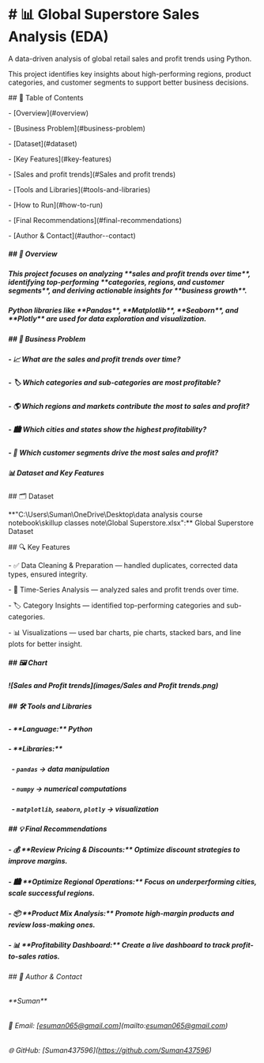 # \# 📊 Global Superstore Sales Analysis (EDA)

A data-driven analysis of global retail sales and profit trends using Python.  

This project identifies key insights about high-performing regions, product categories, and customer segments to support better business decisions.

\## 📑 Table of Contents

\- \[Overview](#overview)

\- \[Business Problem](#business-problem)

\- \[Dataset](#dataset)

\- \[Key Features](#key-features)

\- \[Sales and profit trends](#Sales and profit trends)

\- \[Tools and Libraries](#tools-and-libraries)

\- \[How to Run](#how-to-run)

\- \[Final Recommendations](#final-recommendations)

\- \[Author \& Contact](#author--contact)



##### \## 🧮 Overview

##### This project focuses on analyzing \*\*sales and profit trends over time\*\*, identifying top-performing \*\*categories, regions, and customer segments\*\*, and deriving actionable insights for \*\*business growth\*\*.  

##### Python libraries like \*\*Pandas\*\*, \*\*Matplotlib\*\*, \*\*Seaborn\*\*, and \*\*Plotly\*\* are used for data exploration and visualization.



##### \## 💼 Business Problem

##### \- 📈 What are the sales and profit trends over time?  

##### \- 🏷️ Which categories and sub-categories are most profitable?  

##### \- 🌎 Which regions and markets contribute the most to sales and profit?  

##### \- 🏙️ Which cities and states show the highest profitability?  

##### \- 👥 Which customer segments drive the most sales and profit?



##### 📊 Dataset and Key Features

\## 🗂️ Dataset

\*\*"C:\\Users\\Suman\\OneDrive\\Desktop\\data analysis course notebook\\skillup classes note\\Global Superstore.xlsx":\*\* Global Superstore Dataset  



\## 🔍 Key Features

\- ✅ Data Cleaning \& Preparation — handled duplicates, corrected data types, ensured integrity.  

\- 📆 Time-Series Analysis — analyzed sales and profit trends over time.  

\- 🏷️ Category Insights — identified top-performing categories and sub-categories.  

\- 📊 Visualizations — used bar charts, pie charts, stacked bars, and line plots for better insight.



##### \## 🖼️  Chart

##### !\[Sales and Profit trends](images/Sales and Profit trends.png)



##### \## 🛠️ Tools and Libraries

##### \- \*\*Language:\*\* Python  

##### \- \*\*Libraries:\*\*

##### &nbsp; - `pandas` → data manipulation  

##### &nbsp; - `numpy` → numerical computations  

##### &nbsp; - `matplotlib`, `seaborn`, `plotly` → visualization







##### \## 💡 Final Recommendations

##### \- 💰 \*\*Review Pricing \& Discounts:\*\* Optimize discount strategies to improve margins.  

##### \- 🏙️ \*\*Optimize Regional Operations:\*\* Focus on underperforming cities, scale successful regions.  

##### \- 📦 \*\*Product Mix Analysis:\*\* Promote high-margin products and review loss-making ones.  

##### \- 📊 \*\*Profitability Dashboard:\*\* Create a live dashboard to track profit-to-sales ratios.

###### \## 👤 Author \& Contact

###### \*\*Suman\*\*  

###### 📧 Email: \[esuman065@gmail.com](mailto:esuman065@gmail.com)  

###### 🌐 GitHub: \[Suman437596](https://github.com/Suman437596)



